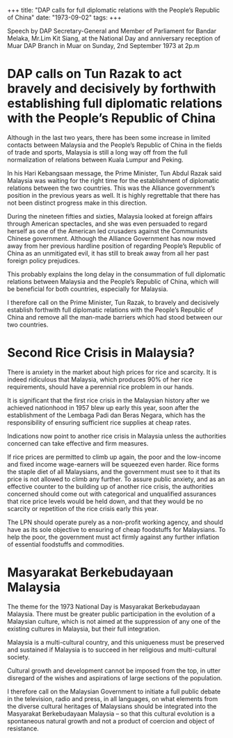 +++ 
title: "DAP calls for full diplomatic relations with the People’s Republic of China"
date: "1973-09-02"
tags:
+++

Speech by DAP Secretary-General and Member of Parliament for Bandar Melaka, Mr.Lim Kit Siang, at the National Day and anniversary reception of Muar DAP Branch in Muar on Sunday, 2nd September 1973 at 2p.m

# DAP calls on Tun Razak to act bravely and decisively by forthwith establishing full diplomatic relations with the People’s Republic of China

Although in the last two years, there has been some increase in limited contacts between Malaysia and the People’s Republic of China in the fields of trade and sports, Malaysia is still a long way off from the full normalization of relations between Kuala Lumpur and Peking.

In his Hari Kebangsaan message, the Prime Minister, Tun Abdul Razak said Malaysia was waiting for the right time for the establishment of diplomatic relations between the two countries. This was the Alliance government’s position in the previous years as well. It is highly regrettable that there has not been distinct progress make in this direction.

During the nineteen fifties and sixties, Malaysia looked at foreign affairs through American spectacles, and she was even persuaded to regard herself as one of the American led crusaders against the Communists Chinese government.
</u>
Although the Alliance Government has now moved away from her previous hardline position of regarding People’s Republic of China as an unmitigated evil, it has still to break away from all her past foreign policy prejudices.

This probably explains the long delay in the consummation of full diplomatic relations between Malaysia and the People’s Republic of China, which will be beneficial for both countries, especially for Malaysia.

I therefore call on the Prime Minister, Tun Razak, to bravely and decisively establish forthwith full diplomatic relations with the People’s Republic of China and remove all the man-made barriers which had stood between our two countries.

# Second Rice Crisis in Malaysia?

There is anxiety in the market about high prices for rice and scarcity. It is indeed ridiculous that Malaysia, which produces 90% of her rice requirements, should have a perennial rice problem in our hands.

It is significant that the first rice crisis in the Malaysian history after we achieved nationhood in 1957 blew up early this year, soon after the establishment of the Lembaga Padi dan Beras Negara, which has the responsibility of ensuring sufficient rice supplies at cheap rates.

Indications now point to another rice crisis in Malaysia unless the authorities concerned can take effective and firm measures.

If rice prices are permitted to climb up again, the poor and the low-income and fixed income wage-earners will be squeezed even harder. Rice forms the staple diet of all Malaysians, and the government must see to it that its price is not allowed to climb any further. To assure public anxiety, and as an effective counter to the building up of another rice crisis, the authorities concerned should come out with categorical and unqualified assurances that rice price levels would be held down, and that they would be no scarcity or repetition of the rice crisis early this year.

The LPN should operate purely as a non-profit working agency, and should have as its sole objective to ensuring of cheap foodstuffs for Malaysians. To help the poor, the government must act firmly against any further inflation of essential foodstuffs and commodities.

# Masyarakat Berkebudayaan Malaysia

The theme for the 1973 National Day is Masyarakat Berkebudayaan Malaysia. There must be greater public participation in the evolution of a Malaysian culture, which is not aimed at the suppression of any one of the existing cultures in Malaysia, but their full integration.

Malaysia is a multi-cultural country, and this uniqueness must be preserved and sustained if Malaysia is to succeed in her religious and multi-cultural society.

Cultural growth and development cannot be imposed from the top, in utter disregard of the wishes and aspirations of large sections of the population.

I therefore call on the Malaysian Government to initiate a full public debate in the television, radio and press, in all languages, on what elements from the diverse cultural heritages of Malaysians should be integrated into the Masyarakat Berkebudayaan Malaysia – so that this cultural evolution is a spontaneous natural growth and not a product of coercion and object of resistance.
 
